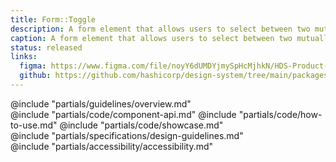 ```yaml
---
title: Form::Toggle
description: A form element that allows users to select between two mutually exclusive states.
caption: A form element that allows users to select between two mutually exclusive states.
status: released
links:
  figma: https://www.figma.com/file/noyY6dUMDYjmySpHcMjhkN/HDS-Product---Components?node-id=13181%3A36435&t=pDgL7LJUJXZUN7Xq-3
  github: https://github.com/hashicorp/design-system/tree/main/packages/components/addon/components/hds/form/toggle
---
```


<section data-tab="Guidelines">
  @include "partials/guidelines/overview.md"
</section>

<section data-tab="Code">
  @include "partials/code/component-api.md"
  @include "partials/code/how-to-use.md"
  @include "partials/code/showcase.md"
</section>

<section data-tab="Specifications">
  @include "partials/specifications/design-guidelines.md"
</section>

<section data-tab="Accessibility">
  @include "partials/accessibility/accessibility.md"
</section>
